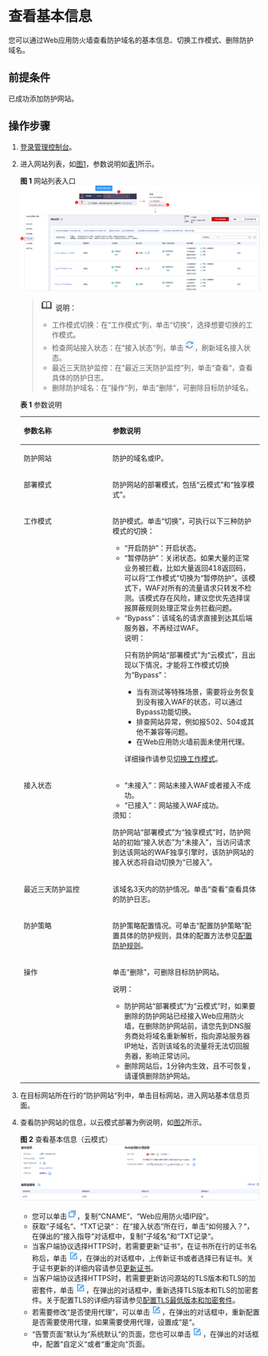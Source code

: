 # 查看基本信息<a name="waf_01_0020"></a>

您可以通过Web应用防火墙查看防护域名的基本信息、切换工作模式、删除防护域名。

## 前提条件<a name="section558884313202"></a>

已成功添加防护网站。

## 操作步骤<a name="section47859253215"></a>

1.  [登录管理控制台](https://console.huaweicloud.com/?locale=zh-cn)。
2.  进入网站列表，如[图1](#fig16503155285814)，参数说明如[表1](#table125091352115811)所示。

    **图 1**  网站列表入口<a name="fig16503155285814"></a>  
    ![](figures/网站列表入口.png "网站列表入口")

    >![](public_sys-resources/icon-note.gif) **说明：**   
    >-   工作模式切换：在“工作模式“列，单击“切换“，选择想要切换的工作模式。  
    >-   检查网站接入状态：在“接入状态“列，单击![](figures/icon-refresh.jpg)，刷新域名接入状态。  
    >-   最近三天防护监控：在“最近三天防护监控“列，单击“查看“，查看具体的防护日志。  
    >-   删除防护域名：在“操作“列，单击“删除“，可删除目标防护域名。  

    **表 1**  参数说明

    <a name="table125091352115811"></a>
    <table><thead align="left"><tr id="row4505152195819"><th class="cellrowborder" valign="top" width="37.11%" id="mcps1.2.3.1.1"><p id="p350545218587"><a name="p350545218587"></a><a name="p350545218587"></a>参数名称</p>
    </th>
    <th class="cellrowborder" valign="top" width="62.89%" id="mcps1.2.3.1.2"><p id="p10505352195814"><a name="p10505352195814"></a><a name="p10505352195814"></a>参数说明</p>
    </th>
    </tr>
    </thead>
    <tbody><tr id="row158301572206"><td class="cellrowborder" valign="top" width="37.11%" headers="mcps1.2.3.1.1 "><p id="p108311773206"><a name="p108311773206"></a><a name="p108311773206"></a>防护网站</p>
    </td>
    <td class="cellrowborder" valign="top" width="62.89%" headers="mcps1.2.3.1.2 "><p id="p283119762014"><a name="p283119762014"></a><a name="p283119762014"></a>防护的域名或IP。</p>
    </td>
    </tr>
    <tr id="row9677145842019"><td class="cellrowborder" valign="top" width="37.11%" headers="mcps1.2.3.1.1 "><p id="p1867895812206"><a name="p1867895812206"></a><a name="p1867895812206"></a>部署模式</p>
    </td>
    <td class="cellrowborder" valign="top" width="62.89%" headers="mcps1.2.3.1.2 "><p id="p146781358182015"><a name="p146781358182015"></a><a name="p146781358182015"></a>防护网站的部署模式，包括<span class="parmvalue" id="parmvalue14676183916233"><a name="parmvalue14676183916233"></a><a name="parmvalue14676183916233"></a>“云模式”</span>和<span class="parmvalue" id="parmvalue1495334515236"><a name="parmvalue1495334515236"></a><a name="parmvalue1495334515236"></a>“独享模式”</span>。</p>
    </td>
    </tr>
    <tr id="row10507205205815"><td class="cellrowborder" valign="top" width="37.11%" headers="mcps1.2.3.1.1 "><p id="p7505852195810"><a name="p7505852195810"></a><a name="p7505852195810"></a>工作模式</p>
    </td>
    <td class="cellrowborder" valign="top" width="62.89%" headers="mcps1.2.3.1.2 "><p id="p150595215814"><a name="p150595215814"></a><a name="p150595215814"></a>防护模式。单击<span class="uicontrol" id="uicontrol3505115225810"><a name="uicontrol3505115225810"></a><a name="uicontrol3505115225810"></a>“切换”</span>，可执行以下三种防护模式的切换：</p>
    <a name="ul19507135216586"></a><a name="ul19507135216586"></a><ul id="ul19507135216586"><li><span class="parmvalue" id="parmvalue1350520527582"><a name="parmvalue1350520527582"></a><a name="parmvalue1350520527582"></a>“开启防护”</span>：开启状态。</li><li><span class="parmvalue" id="parmvalue1750505213582"><a name="parmvalue1750505213582"></a><a name="parmvalue1750505213582"></a>“暂停防护”</span>：关闭状态。如果大量的正常业务被拦截，比如大量返回418返回码，可以将<span class="parmname" id="parmname1850555235814"><a name="parmname1850555235814"></a><a name="parmname1850555235814"></a>“工作模式”</span>切换为<span class="parmvalue" id="parmvalue15061552145814"><a name="parmvalue15061552145814"></a><a name="parmvalue15061552145814"></a>“暂停防护”</span>。该模式下，WAF对所有的流量请求只转发不检测。该模式存在风险，建议您优先选择误报屏蔽规则处理正常业务拦截问题。</li><li><span class="parmvalue" id="parmvalue195061252185812"><a name="parmvalue195061252185812"></a><a name="parmvalue195061252185812"></a>“Bypass”</span>：该域名的请求直接到达其后端服务器，不再经过WAF。<div class="note" id="note135061552135816"><a name="note135061552135816"></a><a name="note135061552135816"></a><span class="notetitle"> 说明： </span><div class="notebody"><p id="p1211941410271"><a name="p1211941410271"></a><a name="p1211941410271"></a>只有防护网站<span class="parmname" id="parmname16312181112288"><a name="parmname16312181112288"></a><a name="parmname16312181112288"></a>“部署模式”</span>为<span class="parmvalue" id="parmvalue09031015132815"><a name="parmvalue09031015132815"></a><a name="parmvalue09031015132815"></a>“云模式”</span>，且出现以下情况，才能将工作模式切换为<span class="parmvalue" id="parmvalue11578111415277"><a name="parmvalue11578111415277"></a><a name="parmvalue11578111415277"></a>“Bypass”</span>：</p>
    <a name="ul205061552165818"></a><a name="ul205061552165818"></a><ul id="ul205061552165818"><li>当有测试等特殊场景，需要将业务恢复到没有接入WAF的状态，可以通过Bypass功能切换。</li><li>排查网站异常，例如报502、504或其他不兼容等问题。</li><li>在Web应用防火墙前面未使用代理。</li></ul>
    </div></div>
    <p id="p105061252125811"><a name="p105061252125811"></a><a name="p105061252125811"></a>详细操作请参见<a href="切换工作模式.md">切换工作模式</a>。</p>
    </li></ul>
    </td>
    </tr>
    <tr id="row19507135285819"><td class="cellrowborder" valign="top" width="37.11%" headers="mcps1.2.3.1.1 "><p id="p1350711523585"><a name="p1350711523585"></a><a name="p1350711523585"></a>接入状态</p>
    </td>
    <td class="cellrowborder" valign="top" width="62.89%" headers="mcps1.2.3.1.2 "><a name="ul15507195213587"></a><a name="ul15507195213587"></a><ul id="ul15507195213587"><li><span class="parmvalue" id="parmvalue281844152816"><a name="parmvalue281844152816"></a><a name="parmvalue281844152816"></a>“未接入”</span>：网站未接入WAF或者接入不成功。</li><li><span class="parmvalue" id="parmvalue382144416289"><a name="parmvalue382144416289"></a><a name="parmvalue382144416289"></a>“已接入”</span>：网站接入WAF成功。</li></ul>
    <div class="notice" id="note17639015307"><a name="note17639015307"></a><a name="note17639015307"></a><span class="noticetitle"> 须知： </span><div class="noticebody"><p id="p27637083019"><a name="p27637083019"></a><a name="p27637083019"></a>防护网站<span class="parmname" id="parmname293744143118"><a name="parmname293744143118"></a><a name="parmname293744143118"></a>“部署模式”</span>为<span class="parmvalue" id="parmvalue11937546314"><a name="parmvalue11937546314"></a><a name="parmvalue11937546314"></a>“独享模式”</span>时，防护网站的初始<span class="parmname" id="parmname52501639172915"><a name="parmname52501639172915"></a><a name="parmname52501639172915"></a>“接入状态”</span>为<span class="parmvalue" id="parmvalue847316469255"><a name="parmvalue847316469255"></a><a name="parmvalue847316469255"></a>“未接入”</span>，当访问请求到达该网站的WAF独享引擎时，该防护网站的接入状态将自动切换为<span class="parmvalue" id="parmvalue995813514267"><a name="parmvalue995813514267"></a><a name="parmvalue995813514267"></a>“已接入”</span>。</p>
    </div></div>
    </td>
    </tr>
    <tr id="row1550795285820"><td class="cellrowborder" valign="top" width="37.11%" headers="mcps1.2.3.1.1 "><p id="p1450720522585"><a name="p1450720522585"></a><a name="p1450720522585"></a>最近三天防护监控</p>
    </td>
    <td class="cellrowborder" valign="top" width="62.89%" headers="mcps1.2.3.1.2 "><p id="p250745215585"><a name="p250745215585"></a><a name="p250745215585"></a>该域名3天内的防护情况。单击<span class="menucascade" id="menucascade20507252175813"><a name="menucascade20507252175813"></a><a name="menucascade20507252175813"></a>“<span class="uicontrol" id="uicontrol1350716524583"><a name="uicontrol1350716524583"></a><a name="uicontrol1350716524583"></a>查看</span>”</span>查看具体的防护日志。</p>
    </td>
    </tr>
    <tr id="row6508105275816"><td class="cellrowborder" valign="top" width="37.11%" headers="mcps1.2.3.1.1 "><p id="p1850725275810"><a name="p1850725275810"></a><a name="p1850725275810"></a>防护策略</p>
    </td>
    <td class="cellrowborder" valign="top" width="62.89%" headers="mcps1.2.3.1.2 "><p id="p350865219581"><a name="p350865219581"></a><a name="p350865219581"></a>防护策略配置情况。可单击<span class="uicontrol" id="uicontrol7508175216580"><a name="uicontrol7508175216580"></a><a name="uicontrol7508175216580"></a>“配置防护策略”</span>配置具体的防护规则，具体的配置方法参见<a href="配置防护规则.md">配置防护规则</a>。</p>
    </td>
    </tr>
    <tr id="row8509155210589"><td class="cellrowborder" valign="top" width="37.11%" headers="mcps1.2.3.1.1 "><p id="p19508552125819"><a name="p19508552125819"></a><a name="p19508552125819"></a>操作</p>
    </td>
    <td class="cellrowborder" valign="top" width="62.89%" headers="mcps1.2.3.1.2 "><p id="p125085520587"><a name="p125085520587"></a><a name="p125085520587"></a>单击<span class="uicontrol" id="uicontrol15508145275811"><a name="uicontrol15508145275811"></a><a name="uicontrol15508145275811"></a>“删除”</span>，可删除目标防护网站。</p>
    <div class="note" id="note1850917523585"><a name="note1850917523585"></a><a name="note1850917523585"></a><span class="notetitle"> 说明： </span><div class="notebody"><a name="ul19509165217589"></a><a name="ul19509165217589"></a><ul id="ul19509165217589"><li>防护网站<span class="parmname" id="parmname1146691614333"><a name="parmname1146691614333"></a><a name="parmname1146691614333"></a>“部署模式”</span>为<span class="parmvalue" id="parmvalue94661116133314"><a name="parmvalue94661116133314"></a><a name="parmvalue94661116133314"></a>“云模式”</span>时，如果要删除的防护网站已经接入Web应用防火墙，在删除防护网站前，请您先到DNS服务商处将域名重新解析，指向源站服务器IP地址，否则该域名的流量将无法切回服务器，影响正常访问。</li><li>删除网站后，1分钟内生效，且不可恢复，请谨慎删除防护网站。</li></ul>
    </div></div>
    </td>
    </tr>
    </tbody>
    </table>

3.  在目标网站所在行的“防护网站“列中，单击目标网站，进入网站基本信息页面。
4.  查看防护网站的信息，以云模式部署为例说明，如[图2](#fig1068529619241)所示。

    **图 2**  查看基本信息（云模式）<a name="fig1068529619241"></a>  
    ![](figures/查看基本信息（云模式）.png "查看基本信息（云模式）")

    -   您可以单击![](figures/icon-fuzhi.png)，复制“CNAME“、“Web应用防火墙IP段“。
    -   获取“子域名“、“TXT记录“： 在“接入状态“所在行，单击“如何接入？“，在弹出的“接入指导“对话框中，复制“子域名“和“TXT记录“。
    -   当客户端协议选择HTTPS时，若需要更新“证书“，在证书所在行的证书名称后，单击![](figures/icon-edit.jpg)，在弹出的对话框中，上传新证书或者选择已有证书。关于证书更新的详细内容请参见[更新证书](更新证书.md)。
    -   当客户端协议选择HTTPS时，若需要更新访问源站的TLS版本和TLS的加密套件，单击![](figures/icon-edit.jpg)，在弹出的对话框中，重新选择TLS版本和TLS的加密套件。关于配置TLS的详细内容请参见[配置TLS最低版本和加密套件](配置TLS最低版本和加密套件.md)。
    -   若需要修改“是否使用代理“，可以单击![](figures/icon-edit.jpg)，在弹出的对话框中，重新配置是否需要使用代理，如果需要使用代理，设置成“是“。
    -   “告警页面“默认为“系统默认“的页面，您也可以单击![](figures/icon-edit.jpg)，在弹出的对话框中，配置“自定义“或者“重定向“页面。


